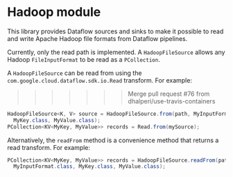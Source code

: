 # Hadoop module

This library provides Dataflow sources and sinks to make it possible to read and
write Apache Hadoop file formats from Dataflow pipelines.

Currently, only the read path is implemented. A `HadoopFileSource` allows any
Hadoop `FileInputFormat` to be read as a `PCollection`.

A `HadoopFileSource` can be read from using the
`com.google.cloud.dataflow.sdk.io.Read` transform. For example:
>>>>>>> Merge pull request #76 from dhalperi/use-travis-containers

```java
HadoopFileSource<K, V> source = HadoopFileSource.from(path, MyInputFormat.class,
  MyKey.class, MyValue.class);
PCollection<KV<MyKey, MyValue>> records = Read.from(mySource);
```

Alternatively, the `readFrom` method is a convenience method that returns a read
transform. For example:

```java
PCollection<KV<MyKey, MyValue>> records = HadoopFileSource.readFrom(path,
  MyInputFormat.class, MyKey.class, MyValue.class);
```
